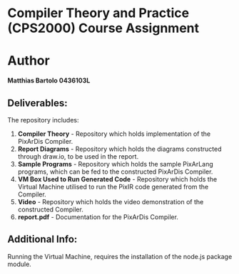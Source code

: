 # Compiler Theory and Practice (CPS2000) Course Assignment 

# Author
**Matthias Bartolo 0436103L**

## Deliverables:
The repository includes:<br />
1. **Compiler Theory** - Repository which holds implementation of the PixArDis Compiler.
2. **Report Diagrams** - Repository which holds the diagrams constructed through draw.io, to be used in the report.
3. **Sample Programs** - Repository which holds the sample PixArLang programs, which can be fed to the constructed PixArDis Compiler.
4. **VM Box Used to Run Generated Code** - Repository which holds the Virtual Machine utilised to run the PixIR code generated from the Compiler.
5. **Video** - Repository which holds the video demonstration of the constructed Compiler.
6. **report.pdf** - Documentation for the PixArDis Compiler.

## Additional Info:
Running the Virtual Machine, requires the installation of the node.js package module.<br />
